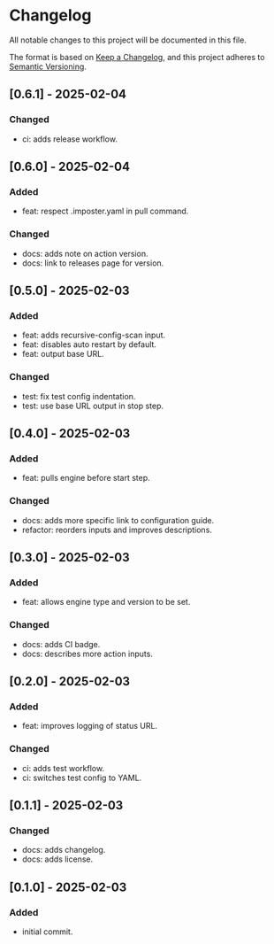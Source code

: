 # Changelog

All notable changes to this project will be documented in this file.

The format is based on [Keep a Changelog](https://keepachangelog.com/en/1.0.0/),
and this project adheres to [Semantic Versioning](https://semver.org/spec/v2.0.0.html).


## [0.6.1] - 2025-02-04
### Changed
- ci: adds release workflow.

## [0.6.0] - 2025-02-04
### Added
- feat: respect .imposter.yaml in pull command.

### Changed
- docs: adds note on action version.
- docs: link to releases page for version.

## [0.5.0] - 2025-02-03
### Added
- feat: adds recursive-config-scan input.
- feat: disables auto restart by default.
- feat: output base URL.

### Changed
- test: fix test config indentation.
- test: use base URL output in stop step.

## [0.4.0] - 2025-02-03
### Added
- feat: pulls engine before start step.

### Changed
- docs: adds more specific link to configuration guide.
- refactor: reorders inputs and improves descriptions.

## [0.3.0] - 2025-02-03
### Added
- feat: allows engine type and version to be set.

### Changed
- docs: adds CI badge.
- docs: describes more action inputs.

## [0.2.0] - 2025-02-03
### Added
- feat: improves logging of status URL.

### Changed
- ci: adds test workflow.
- ci: switches test config to YAML.

## [0.1.1] - 2025-02-03
### Changed
- docs: adds changelog.
- docs: adds license.

## [0.1.0] - 2025-02-03
### Added
- initial commit.
